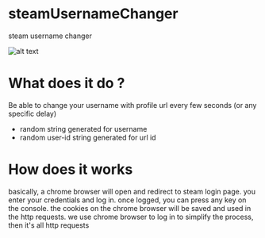 # steamUsernameChanger
steam username changer


![alt text](https://i.imgur.com/fjDDznw.png) 

# What does it do ?
Be able to change your username with profile url every few seconds (or any specific delay)
- random string generated for username
- random user-id string generated for url id


# How does it works
basically, a chrome browser will open and redirect to steam login page. you enter your credentials and log in. once logged, you can press any key on the console. the cookies on the chrome browser will be saved and used in the http requests.
we use chrome browser to log in to simplify the process, then it's all http requests
